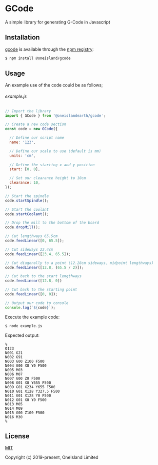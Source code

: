 # GCode

A simple library for generating G-Code in Javascript

## Installation

[gcode](https://github.com/oneislandearth/gcode) is available through the [npm registry](https://www.npmjs.com/package/@oneisland/gcode):

```bash
$ npm install @oneisland/gcode
```

## Usage

An example use of the code could be as follows;

###### example.js
```js
// Import the library
import { GCode } from '@oneislandearth/gcode';

// Create a new code section
const code = new GCode({

  // Define our script name
  name: '123',

  // Define our scale to use (default is mm)
  units: 'cm',
  
  // Define the starting x and y position
  start: [0, 0],

  // Set our clearance height to 10cm
  clearance: 10,
});

// Start the spindle
code.startSpindle();

// Start the coolant
code.startCoolant();

// Drop the mill to the bottom of the board
code.dropMill();

// Cut lengthways 65.5cm
code.feedLinear([0, 65.5]);

// Cut sideways 23.4cm
code.feedLinear([23.4, 65.5]);

// Cut diagonally to a point (12.28cm sideways, midpoint lengthways)
code.feedLinear([12.8, (65.5 / 2)]);

// Cut back to the start lengthways
code.feedLinear([12.8, 0])

// Cut back to the starting point
code.feedLinear([0, 0]);

// Output our code to console
console.log(`${code}`);
```

Execute the example code:

```bash
$ node example.js
```

Expected output:

```
%
O123
N001 G21
N002 G91
N003 G00 Z100 F500
N004 G00 X0 Y0 F500
N005 M03
N006 M07
N007 G00 Z0 F500
N008 G01 X0 Y655 F500
N009 G01 X234 Y655 F500
N010 G01 X128 Y327.5 F500
N011 G01 X128 Y0 F500
N012 G01 X0 Y0 F500
N013 M05
N014 M09
N015 G00 Z100 F500
N016 M30
%
```

## License

[MIT](http://opensource.org/licenses/MIT)

Copyright (c) 2019-present, OneIsland Limited